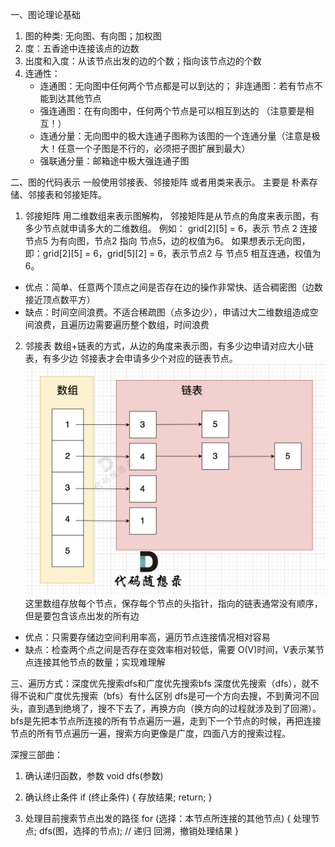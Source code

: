 一、图论理论基础
1. 图的种类: 无向图、有向图；加权图
2. 度：五香途中连接该点的边数
3. 出度和入度：从该节点出发的边的个数；指向该节点边的个数
4. 连通性：
   - 连通图：无向图中任何两个节点都是可以到达的； 非连通图：若有节点不能到达其他节点
   - 强连通图：在有向图中，任何两个节点是可以相互到达的 （注意要是相互！）
   - 连通分量：无向图中的极大连通子图称为该图的一个连通分量（注意是极大！任意一个子图是不行的，必须把子图扩展到最大）
   - 强联通分量：邮箱途中极大强连通子图

二、图的代码表示
一般使用邻接表、邻接矩阵 或者用类来表示。
主要是 朴素存储、邻接表和邻接矩阵。
1. 邻接矩阵
    用二维数组来表示图解构， 邻接矩阵是从节点的角度来表示图，有多少节点就申请多大的二维数组。
    例如： grid[2][5] = 6，表示 节点 2 连接 节点5 为有向图，节点2 指向 节点5，边的权值为6。
    如果想表示无向图，即：grid[2][5] = 6，grid[5][2] = 6，表示节点2 与 节点5 相互连通，权值为6。
 - 优点：简单、任意两个顶点之间是否存在边的操作非常快、适合稠密图（边数接近顶点数平方）
 - 缺点：时间空间浪费。不适合稀疏图（点多边少），申请过大二维数组造成空间浪费，且遍历边需要遍历整个数组，时间浪费

2. 邻接表 
    数组+链表的方式，从边的角度来表示图，有多少边申请对应大小链表，有多少边 邻接表才会申请多少个对应的链表节点。
    ![alt text](image.png) 这里数组存放每个节点，保存每个节点的头指针，指向的链表通常没有顺序，但是要包含该点出发的所有边
 - 优点：只需要存储边空间利用率高，遍历节点连接情况相对容易 
 - 缺点：检查两个点之间是否存在变效率相对较低，需要 O(V)时间，V表示某节点连接其他节点的数量；实现难理解


三、遍历方式：深度优先搜索dfs和广度优先搜索bfs
深度优先搜索（dfs），就不得不说和广度优先搜索（bfs）有什么区别
dfs是可一个方向去搜，不到黄河不回头，直到遇到绝境了，搜不下去了，再换方向（换方向的过程就涉及到了回溯）。
bfs是先把本节点所连接的所有节点遍历一遍，走到下一个节点的时候，再把连接节点的所有节点遍历一遍，搜索方向更像是广度，四面八方的搜索过程。

深搜三部曲：
1. 确认递归函数，参数
void dfs(参数)

2. 确认终止条件
if (终止条件) {
    存放结果;
    return;
}

3. 处理目前搜索节点出发的路径
for (选择：本节点所连接的其他节点) {
    处理节点;
    dfs(图，选择的节点); // 递归
    回溯，撤销处理结果
}